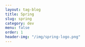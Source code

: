 ```yaml
---
layout: tag-blog
title: Spring
slug: spring
category: dev
menu: false
order: 1
header-img: "/img/spring-logo.png"
---
```

